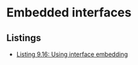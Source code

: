 # Embedded interfaces

## Listings

- [Listing 9.16: Using interface embedding](../../../all-listings/09-structuring-http-servers/16-using-interface-embedding.md)

